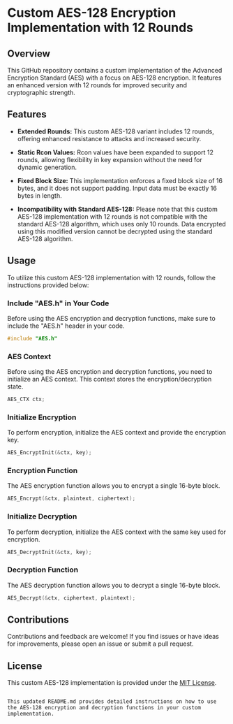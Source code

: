 # Custom AES-128 Encryption Implementation with 12 Rounds

## Overview

This GitHub repository contains a custom implementation of the Advanced Encryption Standard (AES) with a focus on AES-128 encryption. It features an enhanced version with 12 rounds for improved security and cryptographic strength.

## Features

- **Extended Rounds:** This custom AES-128 variant includes 12 rounds, offering enhanced resistance to attacks and increased security.

- **Static Rcon Values:** Rcon values have been expanded to support 12 rounds, allowing flexibility in key expansion without the need for dynamic generation.


- **Fixed Block Size:** This implementation enforces a fixed block size of 16 bytes, and it does not support padding. Input data must be exactly 16 bytes in length.


- **Incompatibility with Standard AES-128:** Please note that this custom AES-128 implementation with 12 rounds is not compatible with the standard AES-128 algorithm, which uses only 10 rounds. Data encrypted using this modified version cannot be decrypted using the standard AES-128 algorithm.

## Usage

To utilize this custom AES-128 implementation with 12 rounds, follow the instructions provided below:

### Include "AES.h" in Your Code

Before using the AES encryption and decryption functions, make sure to include the "AES.h" header in your code.

```c
#include "AES.h"
```

### AES Context

Before using the AES encryption and decryption functions, you need to initialize an AES context. This context stores the encryption/decryption state.

```c
AES_CTX ctx;
```

### Initialize Encryption

To perform encryption, initialize the AES context and provide the encryption key.

```c
AES_EncryptInit(&ctx, key);
```

### Encryption Function

The AES encryption function allows you to encrypt a single 16-byte block.

```c
AES_Encrypt(&ctx, plaintext, ciphertext);
```

### Initialize Decryption

To perform decryption, initialize the AES context with the same key used for encryption.

```c
AES_DecryptInit(&ctx, key);
```

### Decryption Function

The AES decryption function allows you to decrypt a single 16-byte block.

```c
AES_Decrypt(&ctx, ciphertext, plaintext);
```

## Contributions

Contributions and feedback are welcome! If you find issues or have ideas for improvements, please open an issue or submit a pull request.

## License

This custom AES-128 implementation is provided under the [MIT License](./LICENSE).
```

This updated README.md provides detailed instructions on how to use the AES-128 encryption and decryption functions in your custom implementation.
